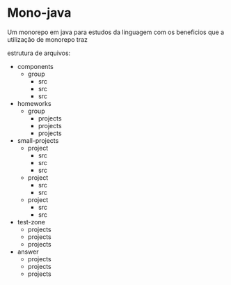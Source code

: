 # Mono-java
 Um monorepo em java para estudos da linguagem com os beneficios que a utilização de monorepo traz


estrutura de arquivos:

- components
    - group
        - src
        - src
        - src
- homeworks
    - group
        - projects
        - projects
        - projects
- small-projects
    - project
        - src
        - src
        - src
    - project
        - src
        - src
    - project
        - src
        - src
- test-zone
    - projects
    - projects
    - projects
- answer
    - projects
    - projects
    - projects
